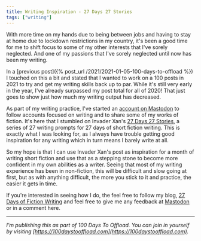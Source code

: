 ```yaml
---
title: Writing Inspiration - 27 Days 27 Stories
tags: ["writing"]
---
```

With more time on my hands due to being between jobs and having to stay at home due to lockdown restrictions in my country, it's been a good time for me to shift focus to some of my other interests that I've sorely neglected. And one of my passions that I've sorely neglected until now has been my writing.

In a [previous post]({% post_url /2021/2021-01-05-100-days-to-offload %}) I touched on this a bit and stated that I wanted to work on a 100 posts in 2021 to try and get my writing skills back up to par. While it's still very early in the year, I've already surpassed my post total for all of 2020! That just goes to show just how much my writing output has decreased.

As part of my writing practice, I've started an [account on Mastodon](https://writing.exchange/@merkaba) to follow accounts focused on writing and to share some of my works of fiction. It's here that I stumbled on Invader Xan's [27 Days 27 Stories](https://wordsmith.social/invaderxan/27-days-27-stories), a series of 27 writing prompts for 27 days of short fiction writing. This is exactly what I was looking for, as I always have trouble getting good inspiration for any writing which in turn means I barely write at all.

So my hope is that I can use Invader Xan's post as inspiration for a month of writing short fiction and use that as a stepping stone to become more confident in my own abilities as a writer. Seeing that most of my writing experience has been in non-fiction, this will be difficult and slow going at first, but as with anything difficult, the more you stick to it and practice, the easier it gets in time.

If you're interested in seeing how I do, the feel free to follow my blog, [27 Days of Fiction Writing](https://wordsmith.social/merkaba/) and feel free to give me any feedback at [Mastodon](https://writing.exchange/@merkaba) or in a comment here.

-----

*I’m publishing this as part of 100 Days To Offload. You can join in yourself by visiting [https://100daystooffload.com](https://100daystooffload.com).*

